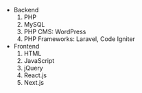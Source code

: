 - Backend
  1. PHP
  2. MySQL
  3. PHP CMS: WordPress
  4. PHP Frameworks: Laravel, Code Igniter
- Frontend
  1. HTML
  2. JavaScript
  3. jQuery
  4. React.js
  5. Next.js
